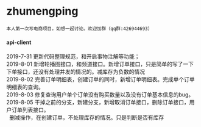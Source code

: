 # zhumengping
    本人第一次写电商项目，如想一起讨论。欢迎加群（qq群:426944693）
#### api-client
  2019-7-31 更新代码整理规范，和开启事物注解等功能；<br>
  2019-8-01 新增轮播图接口，和频道接口。新增订单接口，只是简单的写了一下下单接口，还没有处理并发的情况的。减库存为负数的情况<br>
  2019-8-02 完善订单明细表，创建订单的同时，新增订单明细表。完成单个订单明细表的查询。<br>
  2019-8-03 修复查询用户单个订单没有购买数量以及没有订单基本信息的bug。<br>
  2019-8-05 干掉之前的分支，新建分支，新增取消订单接口，删除订单接口，用户订单列表接口。<br>
   &nbsp;&nbsp;删减操作，在创建订单，不处理库存的情况。只是判断是否有库存
